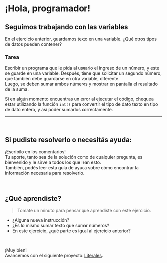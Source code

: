 <!--
.. title: 1.2: Tipos de datos
.. slug: 1.2-tipos-datos
.. date: 2022-07-13 09:01:41 UTC-03:00
.. tags: curso
.. category: 
.. link: 
.. description: Trabajamos con tipos de datos
.. type: text
-->

# ¡Hola, programador!
## Seguimos trabajando con las variables

En el ejercicio anterior, guardamos texto en una variable. ¿Qué otros tipos de datos pueden contener?


### **Tarea**
Escribir un programa que le pida al usuario el ingreso de un número, y este se guarde en una variable. Después, tiene que solicitar un segundo número, que también debe guardarse en otra variable, diferente.  
Luego, se deben sumar ambos números y mostrar en pantalla el resultado de la suma.
  
Si en algún momento encuentras un error al ejecutar el código, chequea estar utilizando la función `int()` para convertir el tipo de dato texto en tipo de dato entero, y así poder sumarlos correctamente.

---

<br>

## Si pudiste resolverlo o necesitás ayuda:
¡Escribilo en los comentarios!  
Tu aporte, tanto sea de la solución como de cualquier pregunta, es bienvenido y le sirve a todos los que lean esto.  
También, podés leer esta guía de ayuda sobre cómo encontrar la información necesaria para resolverlo.

<br>

 ## ¿Qué aprendiste?
> Tomate un minuto para pensar qué aprendiste con este ejercicio.

- ¿Alguna nueva instrucción?
- ¿Es lo mismo sumar texto que sumar números?  
- En este ejercicio, ¿qué parte es igual al ejercicio anterior?




<br>

¡Muy bien!  
Avancemos con el siguiente proyecto: [Literales](../1.3-texto-literal).


<br>

